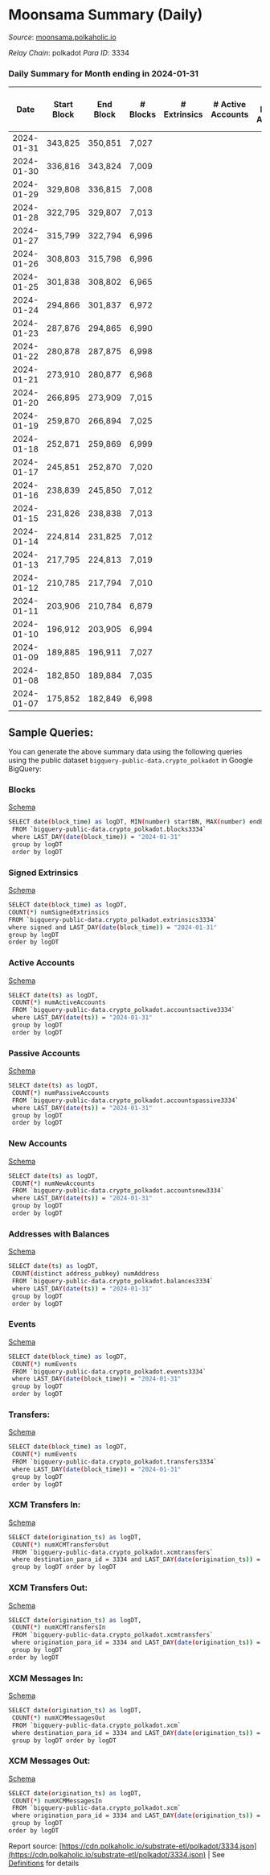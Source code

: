# Moonsama Summary (Daily)

_Source_: [moonsama.polkaholic.io](https://moonsama.polkaholic.io)

*Relay Chain*: polkadot
*Para ID*: 3334



### Daily Summary for Month ending in 2024-01-31


| Date    | Start Block | End Block | # Blocks | # Extrinsics | # Active Accounts | # Passive Accounts | # New Accounts | # Addresses | # Events  | # Transfers ($USD) | # XCM Transfers In ($USD) | # XCM Transfers Out ($USD) | # XCM In | # XCM Out | Issues |
|---------|-------------|-----------|----------|--------------|-------------------|--------------------|----------------|-------------|-----------|--------------------|---------------------------|----------------------------|----------|-----------|--------|
| 2024-01-31 | 343,825 | 350,851 | 7,027 |  |  |  |  | 4 | 21,120 |   |   |   |  |  |  |
| 2024-01-30 | 336,816 | 343,824 | 7,009 |  |  |  |  | 4 | 21,070 |   |   |   |  |  |  |
| 2024-01-29 | 329,808 | 336,815 | 7,008 |  |  |  |  | 4 | 21,080 |   |   |   |  |  |  |
| 2024-01-28 | 322,795 | 329,807 | 7,013 |  |  |  |  | 4 | 21,070 |   |   |   |  |  |  |
| 2024-01-27 | 315,799 | 322,794 | 6,996 |  |  |  |  | 4 | 21,025 |   |   |   |  |  |  |
| 2024-01-26 | 308,803 | 315,798 | 6,996 |  |  |  |  | 4 | 21,060 |   |   |   |  |  |  |
| 2024-01-25 | 301,838 | 308,802 | 6,965 |  |  |  |  | 4 | 20,971 |   |   |   |  |  |  |
| 2024-01-24 | 294,866 | 301,837 | 6,972 |  |  |  |  | 4 | 21,054 |   |   |   |  |  |  |
| 2024-01-23 | 287,876 | 294,865 | 6,990 |  |  |  |  | 4 | 20,994 |   |   |   |  |  |  |
| 2024-01-22 | 280,878 | 287,875 | 6,998 |  |  |  |  | 4 | 21,016 |   |   |   |  |  |  |
| 2024-01-21 | 273,910 | 280,877 | 6,968 |  |  |  |  | 4 | 20,928 |   |   |   |  |  |  |
| 2024-01-20 | 266,895 | 273,909 | 7,015 |  |  |  |  | 4 | 21,078 |   |   |   |  |  |  |
| 2024-01-19 | 259,870 | 266,894 | 7,025 |  |  |  |  | 4 | 21,097 |   |   |   |  |  |  |
| 2024-01-18 | 252,871 | 259,869 | 6,999 |  |  |  |  | 4 | 21,024 |   |   |   |  |  |  |
| 2024-01-17 | 245,851 | 252,870 | 7,020 |  |  |  |  | 4 | 21,084 |   |   |   |  |  |  |
| 2024-01-16 | 238,839 | 245,850 | 7,012 |  |  |  |  | 4 | 21,058 |   |   |   |  |  |  |
| 2024-01-15 | 231,826 | 238,838 | 7,013 |  |  |  |  | 4 | 21,063 |   |   |   |  |  |  |
| 2024-01-14 | 224,814 | 231,825 | 7,012 |  |  |  |  | 4 | 21,060 |   |   |   |  |  |  |
| 2024-01-13 | 217,795 | 224,813 | 7,019 |  |  |  |  | 4 | 21,081 |   |   |   |  |  |  |
| 2024-01-12 | 210,785 | 217,794 | 7,010 |  |  |  |  | 4 | 21,055 |   |   |   |  |  |  |
| 2024-01-11 | 203,906 | 210,784 | 6,879 |  |  |  |  | 4 | 20,661 |   |   |   |  |  |  |
| 2024-01-10 | 196,912 | 203,905 | 6,994 |  |  |  |  | 4 | 21,004 |   |   |   |  |  |  |
| 2024-01-09 | 189,885 | 196,911 | 7,027 |  |  |  |  | 4 | 21,105 |   |   |   |  |  |  |
| 2024-01-08 | 182,850 | 189,884 | 7,035 |  |  |  |  | 4 | 21,129 |   |   |   |  |  |  |
| 2024-01-07 | 175,852 | 182,849 | 6,998 |  |  |  |  | 4 | 21,016 |   |   |   |  |  |  |

## Sample Queries:
You can generate the above summary data using the following queries using the public dataset `bigquery-public-data.crypto_polkadot` in Google BigQuery:


### Blocks 

[Schema](https://github.com/colorfulnotion/substrate-etl/blob/main/schema/blocks.json)

```bash
SELECT date(block_time) as logDT, MIN(number) startBN, MAX(number) endBN, COUNT(*) numBlocks 
 FROM `bigquery-public-data.crypto_polkadot.blocks3334`  
 where LAST_DAY(date(block_time)) = "2024-01-31" 
 group by logDT 
 order by logDT
```

### Signed Extrinsics 

[Schema](https://github.com/colorfulnotion/substrate-etl/blob/main/schema/extrinsics.json)

```bash
SELECT date(block_time) as logDT, 
COUNT(*) numSignedExtrinsics 
FROM `bigquery-public-data.crypto_polkadot.extrinsics3334`  
where signed and LAST_DAY(date(block_time)) = "2024-01-31" 
group by logDT 
order by logDT
```

### Active Accounts 

[Schema](https://github.com/colorfulnotion/substrate-etl/blob/main/schema/accountsactive.json)

```bash
SELECT date(ts) as logDT, 
 COUNT(*) numActiveAccounts 
 FROM `bigquery-public-data.crypto_polkadot.accountsactive3334` 
 where LAST_DAY(date(ts)) = "2024-01-31" 
 group by logDT 
 order by logDT
```

### Passive Accounts 

[Schema](https://github.com/colorfulnotion/substrate-etl/blob/main/schema/accountspassive.json)

```bash
SELECT date(ts) as logDT, 
 COUNT(*) numPassiveAccounts 
 FROM `bigquery-public-data.crypto_polkadot.accountspassive3334` 
 where LAST_DAY(date(ts)) = "2024-01-31" 
 group by logDT 
 order by logDT
```

### New Accounts 

[Schema](https://github.com/colorfulnotion/substrate-etl/blob/main/schema/accountsnew.json)

```bash
SELECT date(ts) as logDT, 
 COUNT(*) numNewAccounts 
 FROM `bigquery-public-data.crypto_polkadot.accountsnew3334` 
 where LAST_DAY(date(ts)) = "2024-01-31" 
 group by logDT
 order by logDT
```

### Addresses with Balances 

[Schema](https://github.com/colorfulnotion/substrate-etl/blob/main/schema/balances.json)

```bash
SELECT date(ts) as logDT,
 COUNT(distinct address_pubkey) numAddress 
 FROM `bigquery-public-data.crypto_polkadot.balances3334` 
 where LAST_DAY(date(ts)) = "2024-01-31" 
 group by logDT 
 order by logDT
```

### Events 

[Schema](https://github.com/colorfulnotion/substrate-etl/blob/main/schema/events.json)

```bash
SELECT date(block_time) as logDT, 
 COUNT(*) numEvents 
 FROM `bigquery-public-data.crypto_polkadot.events3334` 
 where LAST_DAY(date(block_time)) = "2024-01-31" 
 group by logDT 
 order by logDT
```

### Transfers:

[Schema](https://github.com/colorfulnotion/substrate-etl/blob/main/schema/transfers.json)

```bash
SELECT date(block_time) as logDT, 
 COUNT(*) numEvents 
 FROM `bigquery-public-data.crypto_polkadot.transfers3334` 
 where LAST_DAY(date(block_time)) = "2024-01-31" 
 group by logDT 
 order by logDT
```

### XCM Transfers In: 

[Schema](https://github.com/colorfulnotion/substrate-etl/blob/main/schema/xcmtransfers.json)

```bash
SELECT date(origination_ts) as logDT, 
 COUNT(*) numXCMTransfersOut 
 FROM `bigquery-public-data.crypto_polkadot.xcmtransfers` 
 where destination_para_id = 3334 and LAST_DAY(date(origination_ts)) = "2024-01-31" 
 group by logDT order by logDT
```

### XCM Transfers Out: 

[Schema](https://github.com/colorfulnotion/substrate-etl/blob/main/schema/xcmtransfers.json)

```bash
SELECT date(origination_ts) as logDT, 
 COUNT(*) numXCMTransfersIn 
 FROM `bigquery-public-data.crypto_polkadot.xcmtransfers` 
 where origination_para_id = 3334 and LAST_DAY(date(origination_ts)) = "2024-01-31" 
 group by logDT 
order by logDT
```

### XCM Messages In: 

[Schema](https://github.com/colorfulnotion/substrate-etl/blob/main/schema/xcm.json)

```bash
SELECT date(origination_ts) as logDT, 
 COUNT(*) numXCMMessagesOut 
 FROM `bigquery-public-data.crypto_polkadot.xcm` 
 where destination_para_id = 3334 and LAST_DAY(date(origination_ts)) = "2024-01-31" 
 group by logDT order by logDT
```

### XCM Messages Out: 

[Schema](https://github.com/colorfulnotion/substrate-etl/blob/main/schema/xcm.json)

```bash
SELECT date(origination_ts) as logDT, 
 COUNT(*) numXCMMessagesIn 
 FROM `bigquery-public-data.crypto_polkadot.xcm` 
 where origination_para_id = 3334 and LAST_DAY(date(origination_ts)) = "2024-01-31" 
 group by logDT 
order by logDT
```


Report source: [https://cdn.polkaholic.io/substrate-etl/polkadot/3334.json](https://cdn.polkaholic.io/substrate-etl/polkadot/3334.json) | See [Definitions](/DEFINITIONS.md) for details
